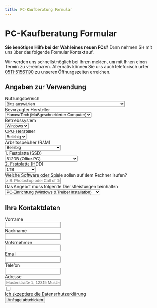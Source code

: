 ```yaml
---
title: PC-Kaufberatung Formular
---
```


# PC-Kaufberatung Formular

**Sie benötigen Hilfe bei der Wahl eines neuen PCs?** Dann nehmen Sie mit uns über das folgende Formular Kontakt auf.

Wir werden uns schnellstmöglich bei Ihnen melden, um mit Ihnen einen Termin zu vereinbaren. Alternativ können Sie uns auch telefonisch unter [0511-51561190](tel:051151561190) zu unseren Öffnungszeiten erreichen.

<div class="not-prose max-w-2xl mx-auto mt-16 bg-gray-50 p-3 sm:p-6 border rounded-lg shadow-lg">
  <form name="repair-pc-kaufen" method="POST" action="/repair/kontakt/success/" netlify>
    <div class="grid grid-cols-1 gap-y-6 gap-x-8 sm:grid-cols-2">
      <h2 class="sm:col-span-2 text-2xl text-gray-900 font-bold mb-0">Angaben zur Verwendung</h2>
      <div class="sm:col-span-2">
        <label for="usecases" class="block text-sm font-semibold leading-6 text-gray-900">Nutzungsbereich</label>
        <div class="mt-2.5">
          <select name="usecases" id="usecases" required="required" class="block w-full rounded-md border-0 py-2 px-3.5 text-sm leading-6 text-gray-900 shadow-sm ring-1 ring-inset ring-gray-300 placeholder:text-gray-400 focus:ring-2 focus:ring-inset focus:ring-blue-600">
            <option value="bitte-auswaehlen" selected="selected">Bitte auswählen </option>
            <option value="privat-office-office-internet-and-leichte-apps-or-ab-400eur">Privat-Office (Office, Internet &amp; leichte Apps) | ab 400€</option>
            <option value="gaming-leistungsintensive-spiele-or-ab-800eur">Gaming (Leistungsintensive Spiele) | ab 800€</option>
            <option value="business-basics-office-internet-and-leichte-apps-or-ab-700eur">Business-Basics (Office, Internet &amp; leichte Apps) | ab 700€</option>
            <option value="business-premium-leistungsintensive-programme-or-ab-1000eur">Business-Premium (Leistungsintensive Programme) | ab 1000€</option>
          </select>
        </div>
      </div>
      <div class="sm:col-span-2">
        <label for="manufacturer" class="block text-sm font-semibold leading-6 text-gray-900">Bevorzugter Hersteller</label>
        <div class="mt-2.5">
          <select name="manufacturer" id="manufacturer" required="required" class="block w-full rounded-md border-0 py-2 px-3.5 text-sm leading-6 text-gray-900 shadow-sm ring-1 ring-inset ring-gray-300 placeholder:text-gray-400 focus:ring-2 focus:ring-inset focus:ring-blue-600">
            <option value="beliebig">Beliebig</option>
            <option value="acer">Acer</option>
            <option value="alienware">Alienware</option>
            <option value="apple">Apple</option>
            <option value="asus">Asus</option>
            <option value="csl">CSL</option>
            <option value="dell">Dell</option>
            <option value="fujitsu">Fujitsu</option>
            <option value="hanovatech-massgeschneiderter-computer" selected="selected">HanovaTech (Maßgeschneiderter Computer)</option>
            <option value="hp">HP</option>
            <option value="lenovo">Lenovo</option>
            <option value="msi">MSI</option>
            <option value="toshiba">Toshiba</option>
            <option value="wortmann-ag-terra">Wortmann AG (Terra)</option>
          </select>
        </div>
      </div>
      <div class="sm:col-span-2">
        <label for="os" class="block text-sm font-semibold leading-6 text-gray-900">Betriebssystem</label>
        <div class="mt-2.5">
          <select name="os" id="os" required="required" class="block w-full rounded-md border-0 py-2 px-3.5 text-sm leading-6 text-gray-900 shadow-sm ring-1 ring-inset ring-gray-300 placeholder:text-gray-400 focus:ring-2 focus:ring-inset focus:ring-blue-600">
            <option value="windows" selected="selected">Windows</option>
            <option value="linux">Linux</option>
          </select>
        </div>
      </div>
      <div class="sm:col-span-1">
        <label for="cpu-manufacturer" class="block text-sm font-semibold leading-6 text-gray-900">CPU-Hersteller</label>
        <div class="mt-2.5">
          <select name="cpu-manufacturer" id="cpu-manufacturer" required="required" class="block w-full rounded-md border-0 py-2 px-3.5 text-sm leading-6 text-gray-900 shadow-sm ring-1 ring-inset ring-gray-300 placeholder:text-gray-400 focus:ring-2 focus:ring-inset focus:ring-blue-600">
            <option value="beliebig" selected="selected">Beliebig</option>
            <option value="intel">Intel</option>
            <option value="amd">AMD</option>
          </select>
        </div>
      </div>
      <div class="sm:col-span-1">
        <label for="ram" class="block text-sm font-semibold leading-6 text-gray-900">Arbeitsspeicher (RAM)</label>
        <div class="mt-2.5">
          <select name="ram" id="ram" required="required" class="block w-full rounded-md border-0 py-2 px-3.5 text-sm leading-6 text-gray-900 shadow-sm ring-1 ring-inset ring-gray-300 placeholder:text-gray-400 focus:ring-2 focus:ring-inset focus:ring-blue-600">
            <option value="beliebig" selected="selected">Beliebig</option>
            <option value="8gb-office-pc">8GB (Office-PC)</option>
            <option value="16gb-hochleistung-pc">16GB (Hochleistung-PC)</option>
            <option value="32gb-hochleistung-pc">32GB (Hochleistung-PC)</option>
            <option value="64gb-sehr-hohe-leistung">64GB (Sehr hohe Leistung)</option>
          </select>
        </div>
      </div>
      <div class="sm:col-span-1">
        <label for="disk-1" class="block text-sm font-semibold leading-6 text-gray-900">1. Festplatte (SSD)</label>
        <div class="mt-2.5">
          <select name="disk-1" id="disk-1" required="required" class="block w-full rounded-md border-0 py-2 px-3.5 text-sm leading-6 text-gray-900 shadow-sm ring-1 ring-inset ring-gray-300 placeholder:text-gray-400 focus:ring-2 focus:ring-inset focus:ring-blue-600">
            <option value="512gb-office-pc" selected="selected">512GB (Office-PC)</option>
            <option value="1tb-hohe-kapazitaet-ist-wichtig">1TB (hohe Kapazität ist wichtig)</option>
            <option value="2tb-sehr-hohe-kapazitaet-ist-wichtig">2TB (sehr hohe Kapazität ist wichtig)</option>
          </select>
        </div>
      </div>
      <div class="sm:col-span-1">
        <label for="disk-2" class="block text-sm font-semibold leading-6 text-gray-900">2. Festplatte (HDD)</label>
        <div class="mt-2.5">
          <select name="disk-2" id="disk-2" required="required" class="block w-full rounded-md border-0 py-2 px-3.5 text-sm leading-6 text-gray-900 shadow-sm ring-1 ring-inset ring-gray-300 placeholder:text-gray-400 focus:ring-2 focus:ring-inset focus:ring-blue-600">
            <option value="nicht-relevant">nicht relevant</option>
            <option value="1tb" selected="selected">1TB </option>
            <option value="2tb">2TB </option>
            <option value="4tb">4TB</option>
            <option value="8tb">8TB</option>
          </select>
        </div>
      </div>
      <div class="sm:col-span-2">
        <label for="software" class="block text-sm font-semibold leading-6 text-gray-900">Welche Software oder Spiele sollen auf dem Rechner laufen?</label>
        <div class="mt-2.5">
          <input type="text" name="software" id="software" placeholder="z.B. Photoshop oder Call of Duty Warzone" class="block w-full rounded-md border-0 py-2 px-3.5 text-sm leading-6 text-gray-900 shadow-sm ring-1 ring-inset ring-gray-300 placeholder:text-gray-400 focus:ring-2 focus:ring-inset focus:ring-blue-600">
        </div>
      </div>
      <div class="sm:col-span-2">
        <label for="service" class="block text-sm font-semibold leading-6 text-gray-900">Das Angebot muss folgende Dienstleistungen beinhalten</label>
        <div class="mt-2.5">
          <select name="service" id="service" required="required" class="block w-full rounded-md border-0 py-2 px-3.5 text-sm leading-6 text-gray-900 shadow-sm ring-1 ring-inset ring-gray-300 placeholder:text-gray-400 focus:ring-2 focus:ring-inset focus:ring-blue-600">
            <option value="keine">Keine</option>
            <option value="pc-einrichtung-windows-and-treiber-installation" selected="selected">PC-Einrichtung (Windows &amp; Treiber Installation)</option>
            <option value="datenuebertragung">Datenübertragung</option>
            <option value="pc-einrichtung-software-installation">PC-Einrichtung + Software Installation</option>
            <option value="pc-einrichtung-datenuebertragung">PC-Einrichtung + Datenübertragung </option>
            <option value="plug-and-play-beinhalte-alle-o-g-dienstleistungen">Plug &amp; Play (beinhalte alle o. g. Dienstleistungen)</option>
          </select>
        </div>
      </div>
      <h2 class="sm:col-span-2 text-2xl text-gray-900 font-bold mb-0 mt-6">Ihre Kontaktdaten</h2>
      <div>
        <label for="firstname" class="block text-sm font-semibold leading-6 text-gray-900">Vorname</label>
        <div class="mt-2.5">
          <input type="text" name="first-name" id="first-name" required autocomplete="given-name" class="block w-full rounded-md border-0 py-2 px-3.5 text-sm leading-6 text-gray-900 shadow-sm ring-1 ring-inset ring-gray-300 placeholder:text-gray-400 focus:ring-2 focus:ring-inset focus:ring-blue-600">
        </div>
      </div>
      <div>
        <label for="lastname" class="block text-sm font-semibold leading-6 text-gray-900">Nachname</label>
        <div class="mt-2.5">
          <input type="text" name="last-name" id="last-name" required autocomplete="family-name" class="block w-full rounded-md border-0 py-2 px-3.5 text-sm leading-6 text-gray-900 shadow-sm ring-1 ring-inset ring-gray-300 placeholder:text-gray-400 focus:ring-2 focus:ring-inset focus:ring-blue-600">
        </div>
      </div>
      <div class="sm:col-span-2">
        <label for="company" class="block text-sm font-semibold leading-6 text-gray-900">Unternehmen</label>
        <div class="mt-2.5">
          <input type="text" name="company" id="company" autocomplete="organization" class="block w-full rounded-md border-0 py-2 px-3.5 text-sm leading-6 text-gray-900 shadow-sm ring-1 ring-inset ring-gray-300 placeholder:text-gray-400 focus:ring-2 focus:ring-inset focus:ring-blue-600">
        </div>
      </div>
      <div class="sm:col-span-2">
        <label for="email" class="block text-sm font-semibold leading-6 text-gray-900">Email</label>
        <div class="mt-2.5">
          <input type="email" name="email" id="email" required autocomplete="email" class="block w-full rounded-md border-0 py-2 px-3.5 text-sm leading-6 text-gray-900 shadow-sm ring-1 ring-inset ring-gray-300 placeholder:text-gray-400 focus:ring-2 focus:ring-inset focus:ring-blue-600">
        </div>
      </div>
      <div class="sm:col-span-2">
        <label for="phone-number" class="block text-sm font-semibold leading-6 text-gray-900">Telefon</label>
        <div class="relative mt-2.5">
          <input type="tel" name="phone-number" id="phone-number" autocomplete="tel" class="block w-full rounded-md border-0 py-2 px-3.5 text-sm leading-6 text-gray-900 shadow-sm ring-1 ring-inset ring-gray-300 placeholder:text-gray-400 focus:ring-2 focus:ring-inset focus:ring-blue-600">
        </div>
      </div>
      <div class="sm:col-span-2">
        <label for="address" class="block text-sm font-semibold leading-6 text-gray-900">Adresse</label>
        <div class="relative mt-2.5">
          <input type="tel" name="address" id="address" autocomplete="tel" class="block w-full rounded-md border-0 py-2 px-3.5 text-sm leading-6 text-gray-900 shadow-sm ring-1 ring-inset ring-gray-300 placeholder:text-gray-400 focus:ring-2 focus:ring-inset focus:ring-blue-600" placeholder="Musterstraße 1, 12345 Musterort">
        </div>
      </div>
      <div class="flex gap-x-4 sm:col-span-2">
        <div class="flex h-6 items-center">
          <input type="checkbox" name="privacy" class="rounded-md" required />
        </div>
        <label class="text-sm leading-6 text-gray-600" id="switch-1-label">
          Ich akzeptiere die 
          <a href="/datenschutz" class="font-semibold text-blue-600">Datenschutzerklärung</a>
        </label>
      </div>
    </div>
    <div class="mt-10">
      <button type="submit" class="block w-full rounded-md bg-blue-600 px-3.5 py-2.5 text-center text-sm font-semibold text-white shadow-sm hover:bg-blue-500 focus-visible:outline focus-visible:outline-2 focus-visible:outline-offset-2 focus-visible:outline-blue-600 duration-200">
        Anfrage abschicken
      </button>
    </div>
  </form>
</div>